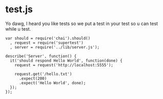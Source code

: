 # test.js

Yo dawg, I heard you like tests so we put a test in your test so u can test while u test.

    var should = require('chai').should()
      , request = require('supertest')
      , server = require('../lib/server.js');

    describe('Server', function() {
      it('should respond Hello World', function(done) {
        request = request('http://localhost:5555');

        request.get('/hello.txt')
          .expect(200)
          .expect('Hello World', done);
      });
    });